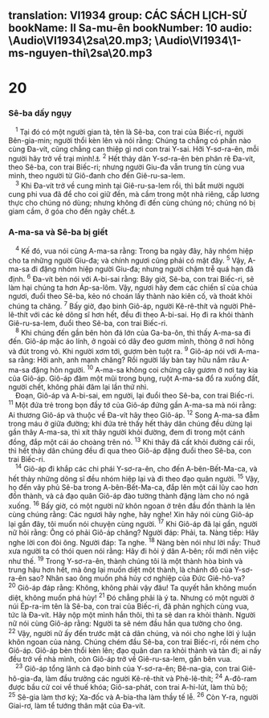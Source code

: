 translation: VI1934
group: CÁC SÁCH LỊCH-SỬ
bookName: II Sa-mu-ên 
bookNumber: 10
audio: \Audio\VI1934\2sa\20.mp3; \Audio\VI1934\1-ms-nguyen-thi\2sa\20.mp3
-------

<div class="title"><h1>20</h1><h3>Sê-ba dấy ngụy</h3></div>
<span class="verse 2sa_20_1"> <sup>1</sup> Tại đó có một người gian tà, tên là Sê-ba, con trai của Biếc-ri, người Bên-gia-min; người thổi kèn lên và nói rằng: Chúng ta chẳng có phần nào cùng Đa-vít, cũng chẳng can thiệp gì nơi con trai Y-sai. Hỡi Y-sơ-ra-ên, mỗi người hãy trở về trại mình!<a data-toggle="tooltip" data-placement="bottom" title="1Vua 12:16; 2Su 10:16">⚓</a></span>
<span class="verse 2sa_20_2"><sup>2</sup> Hết thảy dân Y-sơ-ra-ên bèn phân rẽ Đa-vít, theo Sê-ba, con trai Biếc-ri; nhưng người Giu-đa vẫn trung tín cùng vua mình, theo người từ Giô-đanh cho đến Giê-ru-sa-lem. <br/></span>
<span class="verse 2sa_20_3"> <sup>3</sup> Khi Đa-vít trở về cung mình tại Giê-ru-sa-lem rồi, thì bắt mười người cung phi vua đã để cho coi giữ đền, mà cầm trong một nhà riêng, cấp lương thực cho chúng nó dùng; nhưng không đi đến cùng chúng nó; chúng nó bị giam cầm, ở góa cho đến ngày chết.<a data-toggle="tooltip" data-placement="bottom" title="2Sa 16:22">⚓</a><br/></span>
<div class="title"><h3>A-ma-sa và Sê-ba bị giết</h3></div>
<span class="verse 2sa_20_4"> <sup>4</sup> Kế đó, vua nói cùng A-ma-sa rằng: Trong ba ngày đây, hãy nhóm hiệp cho ta những người Giu-đa; và chính ngươi cũng phải có mặt đây. </span>
<span class="verse 2sa_20_5"><sup>5</sup> Vậy, A-ma-sa đi đặng nhóm hiệp người Giu-đa; nhưng người chậm trễ quá hạn đã định. </span>
<span class="verse 2sa_20_6"><sup>6</sup> Đa-vít bèn nói với A-bi-sai rằng: Bây giờ, Sê-ba, con trai Biếc-ri, sẽ làm hại chúng ta hơn Áp-sa-lôm. Vậy, ngươi hãy đem các chiến sĩ của chúa ngươi, đuổi theo Sê-ba, kẻo nó choán lấy thành nào kiên cố, và thoát khỏi chúng ta chăng. </span>
<span class="verse 2sa_20_7"><sup>7</sup> Bấy giờ, đạo binh Giô-áp, người Kê-rê-thít và người Phê-lê-thít với các kẻ dõng sĩ hơn hết, đều đi theo A-bi-sai. Họ đi ra khỏi thành Giê-ru-sa-lem, đuổi theo Sê-ba, con trai Biếc-ri. <br/></span>
<span class="verse 2sa_20_8"> <sup>8</sup> Khi chúng đến gần bên hòn đá lớn của Ga-ba-ôn, thì thấy A-ma-sa đi đến. Giô-áp mặc áo lính, ở ngoài có dây đeo gươm mình, thòng ở nơi hông và đút trong vỏ. Khi người xơm tới, gươm bèn tuột ra. </span>
<span class="verse 2sa_20_9"><sup>9</sup> Giô-áp nói với A-ma-sa rằng: Hỡi anh, anh mạnh chăng? Rồi người lấy bàn tay hữu nắm râu A-ma-sa đặng hôn người. </span>
<span class="verse 2sa_20_10"><sup>10</sup> A-ma-sa không coi chừng cây gươm ở nơi tay kia của Giô-áp. Giô-áp đâm một mũi trong bụng, ruột A-ma-sa đổ ra xuống đất, người chết, không phải đâm lại lần thứ nhì. <br/> Đoạn, Giô-áp và A-bi-sai, em người, lại đuổi theo Sê-ba, con trai Biếc-ri. </span>
<span class="verse 2sa_20_11"><sup>11</sup> Một đứa trẻ trong bọn đầy tớ của Giô-áp đứng gần A-ma-sa mà nói rằng: Ai thương Giô-áp và thuộc về Đa-vít hãy theo Giô-áp. </span>
<span class="verse 2sa_20_12"><sup>12</sup> Song A-ma-sa đẵm trong máu ở giữa đường; khi đứa trẻ thấy hết thảy dân chúng đều dừng lại gần thây A-ma-sa, thì xít thây người khỏi đường, đem đi trong một cánh đồng, đắp một cái áo choàng trên nó. </span>
<span class="verse 2sa_20_13"><sup>13</sup> Khi thây đã cất khỏi đường cái rồi, thì hết thảy dân chúng đều đi qua theo Giô-áp đặng đuổi theo Sê-ba, con trai Biếc-ri. <br/></span>
<span class="verse 2sa_20_14"> <sup>14</sup> Giô-áp đi khắp các chi phái Y-sơ-ra-ên, cho đến A-bên-Bết-Ma-ca, và hết thảy những dõng sĩ đều nhóm hiệp lại và đi theo đạo quân người. </span>
<span class="verse 2sa_20_15"><sup>15</sup> Vậy, họ đến vây phủ Sê-ba trong A-bên-Bết-Ma-ca, đắp lên một cái lũy cao hơn đồn thành, và cả đạo quân Giô-áp đào tường thành đặng làm cho nó ngã xuống. </span>
<span class="verse 2sa_20_16"><sup>16</sup> Bấy giờ, có một người nữ khôn ngoan ở trên đầu đồn thành la lên cùng chúng rằng: Các ngươi hãy nghe, hãy nghe! Xin hãy nói cùng Giô-áp lại gần đây, tôi muốn nói chuyện cùng người. </span>
<span class="verse 2sa_20_17"><sup>17</sup> Khi Giô-áp đã lại gần, người nữ hỏi rằng: Ông có phải Giô-áp chăng? Người đáp: Phải, ta. Nàng tiếp: Hãy nghe lời con đòi ông. Người đáp: Ta nghe. </span>
<span class="verse 2sa_20_18"><sup>18</sup> Nàng bèn nói như lời nầy: Thuở xưa người ta có thói quen nói rằng: Hãy đi hỏi ý dân A-bên; rồi mới nên việc như thế. </span>
<span class="verse 2sa_20_19"><sup>19</sup> Trong Y-sơ-ra-ên, thành chúng tôi là một thành hòa bình và trung hậu hơn hết, mà ông lại muốn diệt một thành, là chánh đô của Y-sơ-ra-ên sao? Nhân sao ông muốn phá hủy cơ nghiệp của Đức Giê-hô-va? </span>
<span class="verse 2sa_20_20"><sup>20</sup> Giô-áp đáp rằng: Không, không phải vậy đâu! Ta quyết hẳn không muốn diệt, không muốn phá hủy! </span>
<span class="verse 2sa_20_21"><sup>21</sup> Đó chẳng phải là ý ta. Nhưng có một người ở núi Ép-ra-im tên là Sê-ba, con trai của Biếc-ri, đã phản nghịch cùng vua, tức là Đa-vít. Hãy nộp một mình hắn thôi, thì ta sẽ dan ra khỏi thành. Người nữ nói cùng Giô-áp rằng: Người ta sẽ ném đầu hắn qua tường cho ông. </span>
<span class="verse 2sa_20_22"><sup>22</sup> Vậy, người nữ ấy đến trước mặt cả dân chúng, và nói cho nghe lời ý luận khôn ngoan của nàng. Chúng chém đầu Sê-ba, con trai Biếc-ri, rồi ném cho Giô-áp. Giô-áp bèn thổi kèn lên; đạo quân dan ra khỏi thành và tản đi; ai nấy đều trở về nhà mình, còn Giô-áp trở về Giê-ru-sa-lem, gần bên vua. <br/></span>
<span class="verse 2sa_20_23"> <sup>23</sup> Giô-áp tổng lãnh cả đạo binh của Y-sơ-ra-ên; Bê-na-gia, con trai Giê-hô-gia-đa, làm đầu trưởng các người Kê-rê-thít và Phê-lê-thít; </span>
<span class="verse 2sa_20_24"><sup>24</sup> A-đô-ram được bầu cử coi về thuế khóa; Giô-sa-phát, con trai A-hi-lút, làm thủ bộ; </span>
<span class="verse 2sa_20_25"><sup>25</sup> Sê-gia làm thơ ký; Xa-đốc và A-bia-tha làm thầy tế lễ. </span>
<span class="verse 2sa_20_26"><sup>26</sup> Còn Y-ra, người Giai-rơ, làm tể tướng thân mật của Đa-vít. <br/></span>
